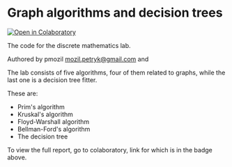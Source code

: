 # Graph algorithms and decision trees
[![Open in Colaboratory](https://colab.research.google.com/assets/colab-badge.svg)](https://colab.research.google.com/github/pmozil/discrete_lab_3/blob/main/report.ipynb)

The code for the discrete mathematics lab.

Authored by pmozil <mozil.petryk@gmail.com> and 

The lab consists of five algorithms, four of them related to graphs, while the last one is a decision tree fitter.

These are:
- Prim's algorithm
- Kruskal's algorithm
- Floyd-Warshall algorithm
- Bellman-Ford's algorithm
- The decision tree

To view the full report, go to colaboratory, link for which is in the badge above.